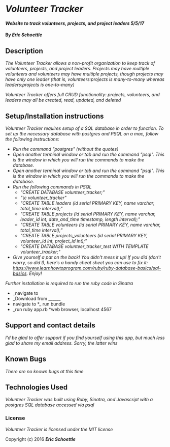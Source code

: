 # _Volunteer Tracker_

#### _Website to track volunteers, projects, and project leaders 5/5/17_

#### By _**Eric Schoettle**_

## Description

_The Volunteer Tracker allows a non-profit organization to keep track of volunteers, projects, and project leaders. Projects may have multiple volunteers and volunteers may have multiple projects, though projects may have only one leader (that is, volunteers:projects is many-to-many whereas leaders:projects is one-to-many)_

_Volunteer Tracker offers full CRUD functionality: projects, volunteers, and leaders may all be created, read, updated, and deleted_

## Setup/Installation instructions

_Volunteer Tracker requires setup of a SQL database in order to function. To set up the necessary database with postgres and PSQL on a mac, follow the following instructions:_

* _Run the command "postgres" (without the quotes)_
* _Open another terminal window or tab and run the command "psql". This is the window in which you will run the commands to make the database._
* _Open another terminal window or tab and run the command "psql". This is the window in which you will run the commands to make the database._
* _Run the following commands in PSQL_
  * _"CREATE DATABASE volunteer_tracker;"_
  * _"\c volunteer_tracker"_
  * _"CREATE TABLE leaders (id serial PRIMARY KEY, name varchar, total_time interval);"_
  * _"CREATE TABLE projects (id serial PRIMARY KEY, name varchar, leader_id int, date_and_time timestamp, length interval);"_
  * _"CREATE TABLE volunteers (id serial PRIMARY KEY, name varchar, total_time interval);"_
  * _"CREATE TABLE projects_volunteers (id serial PRIMARY KEY, volunteer_id int, project_id int);"_
  * _"CREATE DATABASE volunteer_tracker_test WITH TEMPLATE volunteer_tracker;"_
* _Give yourself a pat on the back! You didn't mess it up! If you did (don't worry, so did I), here's a handy cheat sheet you can use to fix it: https://www.learnhowtoprogram.com/ruby/ruby-database-basics/sql-basics. Enjoy!_

_Further installation is required to run the ruby code in Sinatra_

* _navigate to
* _Download from ______
* navigate to
*_ run bundle
* _run ruby app.rb
*web browser, localhost 4567

## Support and contact details

_I'd be glad to offer support if you find yourself using this app, but much less glad to share my email address. Sorry, the latter wins_

## Known Bugs

_There are no known bugs at this time_

## Technologies Used

_Volunteer Tracker was built using Ruby, Sinatra, and Javascript with a postgres SQL database accessed via psql_

### License

*Volunteer Tracker is licensed under the MIT license*

Copyright (c) 2016 **_Eric Schoettle_**
